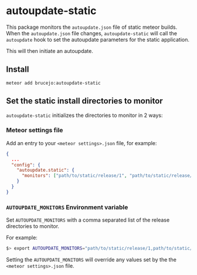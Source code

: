 # autoupdate-static

This package monitors the `autoupdate.json` file of static meteor builds.  When the `autoupdate.json` file changes, `autoupdate-static` will call the `autoupdate` hook to set the autoupdate parameters for the static application.

This will then initiate an autoupdate.

## Install
`meteor add brucejo:autoupdate-static`

## Set the static install directories to monitor
`autoupdate-static` initializes the directories to monitor in 2 ways:

### Meteor settings file

Add an entry to your `<meteor settings>.json` file, for example:

```json
{
  ...
  "config": {
    "autoupdate.static": {
      "monitors": ["path/to/static/release/1", "path/to/static/release/2"]
    }
  }
}
```
### `AUTOUPDATE_MONITORS` Environment variable
Set `AUTOUPDATE_MONITORS` with a comma separated list of the release directories to monitor.

For example:

```bash
$> export AUTOUPDATE_MONITORS="path/to/static/release/1,path/to/static/release/2"
```
Setting the `AUTOUPDATE_MONITORS` will override any values set by the the `<meteor settings>.json` file.

